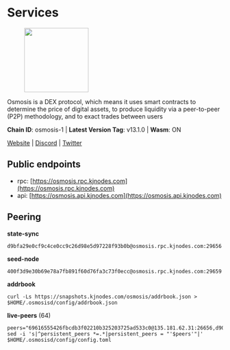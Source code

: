 # Services

<figure><img src="https://raw.githubusercontent.com/kj89/testnet_manuals/main/pingpub/logos/osmosis.png" width="150" alt=""><figcaption></figcaption></figure>

Osmosis is a DEX protocol, which means it uses smart contracts  to determine the price of digital assets, to produce liquidity  via a peer-to-peer (P2P) methodology, and to exact trades between users

**Chain ID**: osmosis-1 | **Latest Version Tag**: v13.1.0 | **Wasm**: ON

[Website](https://osmosis.zone) | [Discord](https://discord.gg/osmosis) | [Twitter](https://twitter.com/osmosiszone)


## Public endpoints

* rpc: [https://osmosis.rpc.kjnodes.com](https://osmosis.rpc.kjnodes.com)
* api: [https://osmosis.api.kjnodes.com](https://osmosis.api.kjnodes.com)

## Peering

**state-sync**

```
d9bfa29e0cf9c4ce0cc9c26d98e5d97228f93b0b@osmosis.rpc.kjnodes.com:29656
```

**seed-node**

```
400f3d9e30b69e78a7fb891f60d76fa3c73f0ecc@osmosis.rpc.kjnodes.com:29659
```

**addrbook**
```
curl -Ls https://snapshots.kjnodes.com/osmosis/addrbook.json > $HOME/.osmosisd/config/addrbook.json
```

**live-peers** (64)
```
peers="69616555426fbcdb3f02210b325203725ad533c0@135.181.62.31:26656,d90150d606724bb19d533f861024174f3aa42351@213.239.213.115:26656,d9bfa29e0cf9c4ce0cc9c26d98e5d97228f93b0b@65.109.88.38:29656,178c24a6067e5ad07e126337cf1a041b95a20a5a@65.109.36.189:26656,3f6e94a2f3fbf1af8077c542243278880e5e795f@135.181.163.178:36656,fe7f212c0eb34723af686463da90d965c5bb22bc@51.159.2.22:26656,4d659b7b244a68913bfbdc6c9e7aa1a64391238e@74.118.139.59:26656,1876eb08c7e93c965a895177f82c8725f89c0f65@54.214.183.228:26656,7de231d5c75feb810a9196fa2a3e83e0576c88a9@212.95.53.152:26656,bcfdb6b4050e05cb800d3327ee646af99c2adb21@66.206.26.138:26656,eec35e563f3095b0eed4705aec5e3c6c4bdb2981@162.55.192.254:34656,9b1bfb99d9eb04af32510ed8e3eb83c59448662f@95.214.52.220:26656,c5358545d951ae666c695903036c1e93578951eb@135.181.176.113:26656,a2024229e2eed1650ba3a3ea9db67fa318dc232e@142.132.199.3:26656,724cef11bbe866269b3d67f7dd5ea539cc4096bf@198.244.164.186:26656,fd0930fea06876e362e0a92046854ed651f27ac2@45.76.13.41:26656,f9bfc7f25f63bd7e392fbe5465126b311465cbce@65.108.78.186:26656,d0d4b88110767c503baa8a618cfd7e284482f8dc@37.120.245.11:26656,797094953d830f8727f3b5175f2b205df16d5867@45.77.212.231:26656,616327f7ca045fb57827683e471ca472a232ef1f@89.33.8.233:26656,e0fbdbdce6ec8797412751edd00fbaf114c42fad@34.220.226.204:26656,f9a920a61ee994b12b77178dd5f1fc1ed39b7cd2@142.132.255.49:26656,2f4c0337b2522034a614a5cb2c61a891fe753c03@5.9.81.187:29656,f225f8a168ec794d334d7100994b62e5e7648072@35.234.158.17:26656,bfb67b2ae345955d6bc0991450120669c683386e@149.56.25.66:26656,fced2c95050c0d4781b76cd2b0a93efae03cb395@65.108.77.93:26656,42f42a4b3527b927d5002d45abd37f66ecdd4861@51.178.74.75:16656,77bb5fb9b6964d6e861e91c1d55cf82b67d838b5@34.86.74.3:26656,43785e5ffd8783393ea8094f77efcee5bdbcdce3@78.141.244.18:26656,30e9432879d5b0976b88e52120dc12338e40fc33@65.108.108.176:26656,1528ce3b88d859f2f8c4160d9b155ecea5177a2e@142.132.146.105:26656,6cbb7b7bddf723a28925fae2c19eb7be41ef687c@34.71.161.134:26656,42745690b41f6a7515c4a87d88efda2e82b55b76@78.46.94.183:26656,0419c998d6aac0afdb05808ad9a935670248e209@65.108.204.56:26656,f4b811759e55f665180545ad5e1b42573f660861@135.181.181.251:26656,c9bf65acffea46ac8368cbe88f679519f7812f3b@18.142.38.209:26656,f95d9634ad68b8f0ac80ce308adb71d8c119ada5@141.98.219.104:26656,03fb5a5da859519c0058f9dc0871c87aa7124477@66.172.36.141:33656,9dadae9bb9575d70a2a7ca68b779a34b2ffc59ef@116.202.216.111:26656,20913e92e8b9ea2d80ad34edd9b52e97886cf616@54.37.30.181:26656,36fd74857b30513a6339b58e7bf889ab0a8cf57c@34.91.30.41:26656,071ae914b06e14148a6286a0fa087c797336f043@34.105.246.121:26656,ba670b12f8771a0615907e7d26981970dffb3872@34.243.243.221:26656,089b0de9671dc3cd00ded782693c03509b78b5d9@13.125.219.197:26656,b8450ac06ab8ccac21b21bbbba8ea3751a479291@3.91.196.177:26656,6945be12a7d357a39b9cfbb0018249b234fc4a15@54.241.143.196:26656,ff57203dd2ae45c0098257d1a1f2b313ce565b51@18.217.57.20:26656,569aac51b04607a18696c63035586816dec85511@157.90.213.235:26656,72cd15ffcfd844985ccd14789a163a986ef82471@34.245.3.161:26656,ca0481d7013194692c586eb78081fa4f298c6ccf@15.223.57.204:26656,74e8ba742d8312c250f3237c8c8f3f951c01f9df@95.216.4.104:2003,8500a6a0a7f1a6afc66f5d8956214bfd44ebd30c@65.109.53.142:26856,47e4075978458bfc382630b2a46aabbbbf7977b2@143.198.234.114:26656,62d98cb73edf5ea9193451fe8aa7c1528d36985e@34.95.48.112:26656,53a3f6ea82cb5502c6ecd37d7e15a01a4ccf383f@35.224.167.163:26656,a6283307952423c1751431c220d11ed36b61ed84@143.110.237.113:26656,e891d42c31064fb7e0d99839536164473c4905c2@47.156.153.124:31656,b76068b52bffb03ea585938c747f65c27fd9714e@34.83.76.169:26656,be930386104083882c7e491d60584e15c101c1da@178.128.156.131:26656,0660d18b65340a55514f240dd517282ca286f169@176.9.28.62:26656,f67dde244467670d0cbd93a71ec1d6fd9c99c528@93.115.29.37:26656,c47e03ce1b82b136768581a028033c4e201962f6@65.108.79.45:26656,407267ac44b20a0a4258d0bbca1c9f657bf88d08@74.118.143.19:26656,31e7a8b8cc97e85472c609f9d220fdd9536d4f4d@94.130.220.54:26656"
sed -i 's|^persistent_peers *=.*|persistent_peers = "'$peers'"|' $HOME/.osmosisd/config/config.toml
```
